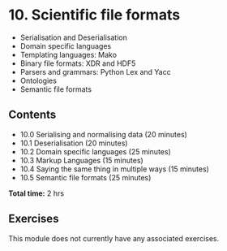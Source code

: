 # 10. Scientific file formats

- Serialisation and Deserialisation
- Domain specific languages
- Templating languages: Mako
- Binary file formats: XDR and HDF5
- Parsers and grammars: Python Lex and Yacc
- Ontologies
- Semantic file formats

## Contents

- 10.0 Serialising and normalising data (20 minutes)
- 10.1 Deserialisation (20 minutes)
- 10.2 Domain specific languages (25 minutes)
- 10.3 Markup Languages (15 minutes)
- 10.4 Saying the same thing in multiple ways (15 minutes)
- 10.5 Semantic file formats (25 minutes)

**Total time:** 2 hrs

## Exercises

This module does not currently have any associated exercises.
